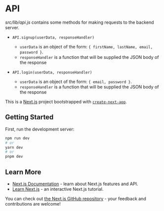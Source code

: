 # API
*src/lib/api.js* contains some methods for making requests to the backend server.
- `API.signup(userData, responseHandler)`
  - `userData` is an object of the form: `{ firstName, lastName, email, password }`.
  - `responseHandler` is a function that will be supplied the JSON body of the response

- `API.login(userData, responseHandler)`
  - `userData` is an object of the form: `{ email, password }`.
  - `responseHandler` is a function that will be supplied the JSON body of the response

This is a [Next.js](https://nextjs.org/) project bootstrapped with [`create-next-app`](https://github.com/vercel/next.js/tree/canary/packages/create-next-app).

## Getting Started

First, run the development server:

```bash
npm run dev
# or
yarn dev
# or
pnpm dev
```

## Learn More

- [Next.js Documentation](https://nextjs.org/docs) - learn about Next.js features and API.
- [Learn Next.js](https://nextjs.org/learn) - an interactive Next.js tutorial.

You can check out [the Next.js GitHub repository](https://github.com/vercel/next.js/) - your feedback and contributions are welcome!
